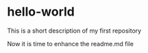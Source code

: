 # hello-world
This is a short description of my first repository

Now it is time to enhance the readme.md file
